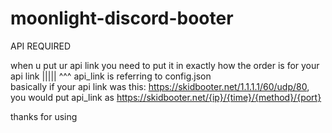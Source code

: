 # moonlight-discord-booter
API REQUIRED




when u put ur api link you need to put it in exactly how the order is for your api link ||||| ^^^ api_link is referring to config.json      
basically if your api link was this: https://skidbooter.net/1.1.1.1/60/udp/80, you would put api_link as https://skidbooter.net/{ip}/{time}/{method}/{port}

thanks for using
